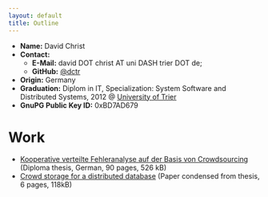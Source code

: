 ```yaml
---
layout: default
title: Outline
---
```

- **Name:** David Christ
- **Contact:**
  - **E-Mail:** david DOT christ AT uni DASH trier DOT de;
  - **GitHub:** [@dctr](https://github.com/dctr "github.com / dctr")
- **Origin:** Germany
- **Graduation:** Diplom in IT, Specialization: System Software and Distributed Systems, 2012 @ <a href="http://www.uni-trier.de/" target="_blank">University of Trier</a>
- **GnuPG Public Key ID:** 0xBD7AD679


# Work

- [Kooperative verteilte Fehleranalyse auf der Basis von Crowdsourcing](/downloads/kooperative-verteilte-fehleranalyse-auf-der-basis-von-crowdsourcing.pdf) (Diploma thesis, German, 90 pages, 526 kB)
- [Crowd storage for a distributed database](/downloads/crowd-storage-for-a-distributed-database.pdf) (Paper condensed from thesis, 6 pages, 118kB)